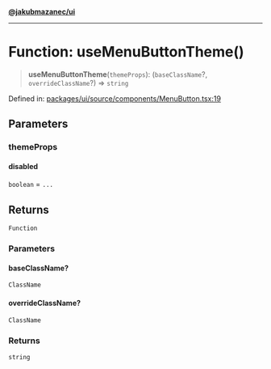 [**@jakubmazanec/ui**](../README.md)

---

# Function: useMenuButtonTheme()

> **useMenuButtonTheme**(`themeProps`): (`baseClassName`?, `overrideClassName`?) => `string`

Defined in:
[packages/ui/source/components/MenuButton.tsx:19](https://github.com/jakubmazanec/tools/blob/90a5050fae768000bb00b2044438762c3c8c0f98/packages/ui/source/components/MenuButton.tsx#L19)

## Parameters

### themeProps

#### disabled

`boolean` = `...`

## Returns

`Function`

### Parameters

#### baseClassName?

`ClassName`

#### overrideClassName?

`ClassName`

### Returns

`string`
